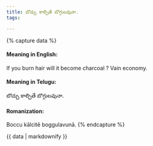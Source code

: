 ```yaml
---
title: బొచ్చు కాల్చితే బొగ్గులవునా.
tags:

---
```


{% capture data %}
#### Meaning in English:
If you burn hair will it become charcoal ?
Vain economy.

#### Meaning in Telugu:
బొచ్చు కాల్చితే బొగ్గులవునా.

#### Romanization:
Boccu kālcitē boggulavunā.
{% endcapture %}

{{ data | markdownify }}

